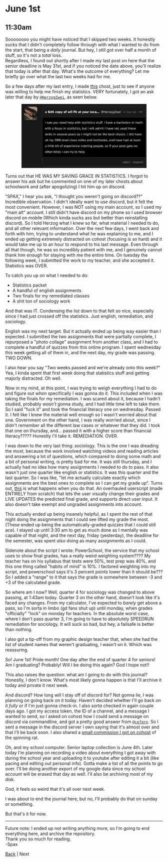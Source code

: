 # June 1st

## 11:30am
Soooooooo you might have noticed that I skipped two weeks. It honestly sucks that I didn't completely follow through with what I wanted to do from the start, that being a *daily* journal. But hey, I still got over half a month of stuff, so it's not a *total* loss.  
Regardless, I found out shortly after I made my last post on here that the senior deadline is May 31st, and if you noticed the date above, you'll realize that today is after that day. What's the outcome of everything? Let me briefly go over what the last two weeks had for me.

So a few days after my last entry, I made [this](https://cohost.org/Spax/post/6041547-if-anyone-knows-some) chost, just to see if anyone was willing to help me finish my statistics. VERY fortunately, I got an ask later that day by [`@HerzogZwei`](https://cohost.org/HerzogZwei), as seen below.

<div align="center">
<img width="400px" alt="a screenshot of an ask from HerogZwei" src="./../assets/herzogzwei.png" />
</div>

Turns out that HE WAS MY SAVING GRACE IN STATISTICS. I forgot to answer his ask but he commented on one of my later chosts about schoolwork and (after apogolizing) I hit him up on discord.

"SPAX," I hear you ask, "I thought you weren't going on discord??" Incredible observation. I didn't ideally want to use discord, but it felt the most convenient. However, I was NOT using my main account, so I used my "main alt" account. I still didn't have discord on my phone so I used browser discord on mobile (Which kinda sucks ass but better than reinstalling discord). So I told Herzog what I knew so far, what material I needed to do, and all other relevant information. Over the next few days, I went back and forth with him, trying to understand what he was explaining to me, and I ended up getting extremely distracted on cohost (focusing is so hard) and it would take me up to an hour to respond to his last message. Even through all that though, he was so incredibly patient with me, and I genuinely cannot thank him enough for staying with me the entire time. On tuesday the following week, I submitted the work to my teacher, and she accepted it. Statistics was OVER.

To catch you up on what I needed to do:
- Statistics packet
- A handful of english assignments
- Two finals for my remediated classes
- A shit ton of sociology work

And that was IT. Condensing the list down to that felt so nice, especially since I had just crossed off the statistics. Just english, remediation, and sociology.

English was my next target. But it actually ended up being way easier than I expected. I submitted the two assignments that were partially complete, I repurposed a "photo collage" assignment from another class, and I had to complete a handful of quizzes from this online program. I spent wednesday this week getting all of them in, and the next day, my grade was passing. TWO DOWN.

I also hear you say "Two weeks passed and we're already onto this week?" Yea, I kinda spent that first week doing that statistics stuff and getting majorly distracted. Oh well.

Now in my mind, at this point, I was trying to weigh everything I had to do and figure out *when* specifically I was gonna do it. This included when I was taking the finals for my remediation. I was scared about it, because I hadn't studied, probably *wasn't* gonna study, and I had little time left to take them. So I said "fuck it" and took the financial literacy one on wednesday. Passed it. I felt like I knew the material well enough so I wasn't worried about that one. Government on the other hand, I was really worried about, since I didn't remember all the different law cases or whatever that they did. I took that one on thursday, and... passed it with a higher score than financial literacy????? Honestly I'll take it. REMEDIATION. OVER.

I was down to the very last thing: sociology. This is the one I was dreading the most, because the work involved watching videos and reading articles and answering a lot of questions, which compared to doing some math and a bit of personal writing, is pretty bad for me. It was still thursday, and I actually had no idea how many assignments I needed to do to pass. It also wasn't just one quarter like english or statistics. It was this quarter and the last quarter. So I was like, "let me actually calculate exactly which assignments are the best ones to complete so I can get my grade up". Turns out, [this](https://cohost.org/Spax/post/6189952-i-m-writing-a-script) is what happens when you do that. An overhauled userscript (made ENTIRELY from scratch) that lets the user visually change their grades and LIVE UPDATES the predicted final grade, and supports direct user input. It also doesn't take exempt and ungraded assignments into account.

This actually ended up being insanely helpful, as I spent the rest of that night doing the assignments that I could see lifted my grade the most. (These ended up being the automatically-graded quizzes that I could still ace). I stayed up until 3:30 am to get as much done as I mentally was capable of that night, and the next day, friday (yesterday), the deadline for the semester, was spent *also* doing as many assignments as I could.

Sidenote about the script I wrote: PowerSchool, the service that my school uses to show final grades, has a really weird weighting system???? My teacher has on his syllabus that tests were 50%, test prep was 40%, and this one thing called "habits of mind" is 10%. I factored weighting into my script, and powerschool says it's 3 percent points lower than it should be??? So I added a "range" to it that says the grade is somewhere between -3 and +3 of the calculated grade.

So where am I now? Well, quarter 4 for sociology was changed to above passing, at 1:43am today. Quarter 3 on the other hand, doesn't look like it's faced any changes. From my calculator, I've expected to *barely* get above a pass, so I'm sorta in limbo (gd fans shut up) until monday, when grades "officially" "lock" on monday for teachers. In the absolute worst case, where I don't pass quarter 3, I'm going to have to absolutely SPEEDRUN remediation for sociology. It will suck so bad, but hey, a failsafe is better than nothing.

I also got a tip-off from my graphic design teacher that, when she had the list of student names that weren't graduating, I wasn't on it. Which was reassuring.

So! June 1st! Pride month! One day after the end of quarter 4 for seniors! Am I graduating? Probably! Will I be doing this again? God I hope not!!

This also raises the question: what am I going to do with this journal? Honestly, I don't know. What's most likely gonna happen is that I'll archive it today and private it next week.

And discord? How long will I stay off of discord for? Not gonna lie, I was planning on going back on it today. Haven't decided whether I'll go back on it *fully* or if I'm just gonna check-in. I also *sorta* checked in again couple days ago. I got my access token, the ID of a channel, and a message I wanted to send, so I asked on cohost how I could send a message on discord via commandline, and got a pretty good answer from [`@cefqrn`](https://cohost.org/cefqrn). So I sent a message in the discord server I own saying that it's almost over and that I'll be back soon. I also shared a [small commission I got on cohost](https://cohost.org/CoolTimesOnline/post/6165238-this-rat-https-s) of the spinning rat.

Oh, and my school computer. Senior laptop collection is June 4th. Later today I'm planning on recording a video about everything I got away with during the school year and uploading it to youtube after editing it a bit (like pacing and editing out personal info). Gotta make a list of all the points to go over. I'll be doing another export of my google data since my school account will be erased that day as well. I'll also be archiving most of my disk.

God, it feels so weird that it's all over next week.

I was about to end the journal here, but no, I'll probably do that on sunday or something.

But that's it for now.

---

Future note: I ended up not writing anything more, so I'm going to end everything here, and archive the repository.  
Thank you so much for reading.  
-Spax

[Back](./../may/18.md) | Next
